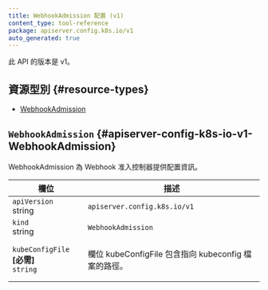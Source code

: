 ```yaml
---
title: WebhookAdmission 配置 (v1)
content_type: tool-reference
package: apiserver.config.k8s.io/v1
auto_generated: true
---
```


<!--
title: WebhookAdmission Configuration (v1)
content_type: tool-reference
package: apiserver.config.k8s.io/v1
auto_generated: true
-->

<!--
<p>Package v1 is the v1 version of the API.</p>

## Resource Types 
-->
<p>此 API 的版本是 v1。</p>

## 資源型別   {#resource-types}

- [WebhookAdmission](#apiserver-config-k8s-io-v1-WebhookAdmission)

## `WebhookAdmission`     {#apiserver-config-k8s-io-v1-WebhookAdmission}

<!--
<p>WebhookAdmission provides configuration for the webhook admission controller.</p>
-->
<p>WebhookAdmission 為 Webhook 准入控制器提供配置資訊。</p>

<table class="table">
<thead><tr><th width="30%"><!--Field-->欄位</th><th><!--Description-->描述</th></tr></thead>
<tbody>
    
<tr><td><code>apiVersion</code><br/>string</td><td><code>apiserver.config.k8s.io/v1</code></td></tr>
<tr><td><code>kind</code><br/>string</td><td><code>WebhookAdmission</code></td></tr>
    
  
<tr><td><code>kubeConfigFile</code> <B><!--[Required]-->[必需]</B><br/>
<code>string</code>
</td>
<td>
   <!--<p>KubeConfigFile is the path to the kubeconfig file.</p>-->
   <p>欄位 kubeConfigFile 包含指向 kubeconfig 檔案的路徑。</p>
</td>
</tr>
    
</tbody>
</table>

